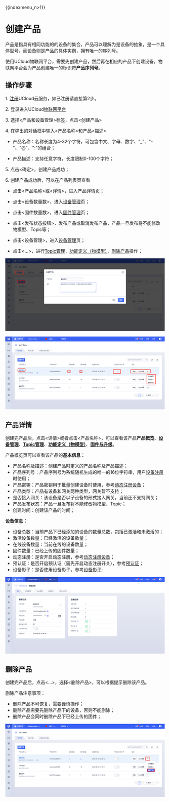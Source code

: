 {{indexmenu_n>1}}

# 创建产品

产品是指具有相同功能的的设备的集合，产品可以理解为是设备的抽象，是一个具体型号，而设备则是产品的具体实例，拥有唯一的序列号。

使用UCloud物联网平台，需要先创建产品，然后再在相应的产品下创建设备。物联网平台会为产品创建唯一的标识符**产品序列号**。



## 操作步骤

1\. [注册](https://passport.ucloud.cn/#register)UCloud云服务，如已注册请直接第2步。

2\. 登录进入UCloud[物联网平台](https://console.ucloud.cn/uiot)

3\. 选择<产品和设备管理>标签，点击<创建产品>

4\. 在弹出的对话框中输入<产品名称>和产品<描述>

- 产品名称：名称长度为4-32个字符，可包含中文、字母、数字、"_"、"-"、"@"、":"的组合；

- 产品描述：支持任意字符，长度限制0-100个字符；

5\. 点击<确定>，创建产品成功；

6\. 创建产品成功后，可以在产品列表页查看

- 点击<产品名称>或<详情>，进入产品详情页；

- 点击<设备数量数>，进入[设备管理](create_devcies\#管理设备)页；

- 点击<固件数量数>，进入[固件管理](../ota/firmware_management)页；

- 点击<发布状态按钮>，发布产品或取消发布产品，产品一旦发布将不能修改物模型、Topic等；

- 点击<设备管理>，进入[设备管理](create_devcies\#管理设备)页；

- 点击<...\>，进行[Topic管理](topic)，[功能定义（物模型）](../thingmode/thingmode_guide)，[删除产品](#删除产品)操作；



![添加产品](../../images/添加产品.png)

![产品列表](../../images/产品列表.png)



## 产品详情

创建完产品后，点击<详情>或者点击<产品名称>，可以查看该产品**产品概览**、**[设备管理](create_devcies\#管理设备)**、**[Topic管理](topic)**、**[功能定义（物模型）](../thingmode/thingmode_guide)**、**[固件与升级](../ota/firmware_management)**。




产品概览页可以查看该产品的**基本信息：**

- 产品名称及描述：创建产品时定义的产品名称及产品描述；
- 产品序列号：产品序列号为系统随机生成的唯一的16位字符串，用户[设备注册](../../device_develop_guide/authenticate_devices/what_is_authenticate_devices)时使用；
- 产品密钥：产品密钥用于批量创建设备时使用，参考[动态注册设备](../../device_develop_guide/authenticate_devices/unique-certificate-per-product_authentication)；
- 产品类型：产品有设备和网关两种类型，网关暂不支持；
- 是否接入网关：该设备是否以子设备的形式接入网关，当前还不支持网关；
- 产品发布状态：产品一旦发布将不能修改物模型、Topic；
- 创建时间：创建该产品的时间；




**设备信息：**

- 设备总数：当前产品下已经添加的设备的数量总数，包括已激活和未激活的；
- 激活设备数量：已经激活的设备数量；
- 在线设备数量：当前在线的设备数量；
- 固件数量：已经上传的固件数量；
- 动态注册：是否开启动态注册，参考[动态注册设备](../../device_develop_guide/authenticate_devices/unique-certificate-per-product_authentication)；
- 预认证：是否开启预认证（需先开启动态注册开关），参考[预认证](../../device_develop_guide/authenticate_devices/unique-certificate-per-product_authentication#预认证)；
- 设备影子：是否使用设备影子，参考[设备影子](../device_shadow/waht_is_deviceshadow);



![产品概览](../../images/产品概览.png)



## 删除产品

创建完产品后，点击<...\>，选择<删除产品>，可以根据提示删除该产品。

删除产品注意事项：

- 删除产品不可恢复，需要谨慎操作；
- 删除产品需要先删除产品下的设备，否则不能删除；
- 删除产品会同时删除产品下已经上传的固件；


![产品删除](../../images/产品删除.png)
